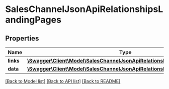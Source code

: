 # SalesChannelJsonApiRelationshipsLandingPages

## Properties
Name | Type | Description | Notes
------------ | ------------- | ------------- | -------------
**links** | [**\Swagger\Client\Model\SalesChannelJsonApiRelationshipsLandingPagesLinks**](SalesChannelJsonApiRelationshipsLandingPagesLinks.md) |  | [optional] 
**data** | [**\Swagger\Client\Model\SalesChannelJsonApiRelationshipsLandingPagesData[]**](SalesChannelJsonApiRelationshipsLandingPagesData.md) |  | [optional] 

[[Back to Model list]](../../README.md#documentation-for-models) [[Back to API list]](../../README.md#documentation-for-api-endpoints) [[Back to README]](../../README.md)

